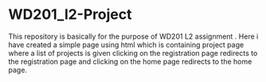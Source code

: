# WD201_l2-Project

This repository is basically for the purpose of WD201 L2 assignment .
Here i have created a simple page using html which is containing project page where a list of projects is given
clicking on the registration page redirects to the registration page and clicking on the home page redirects to the home page.
